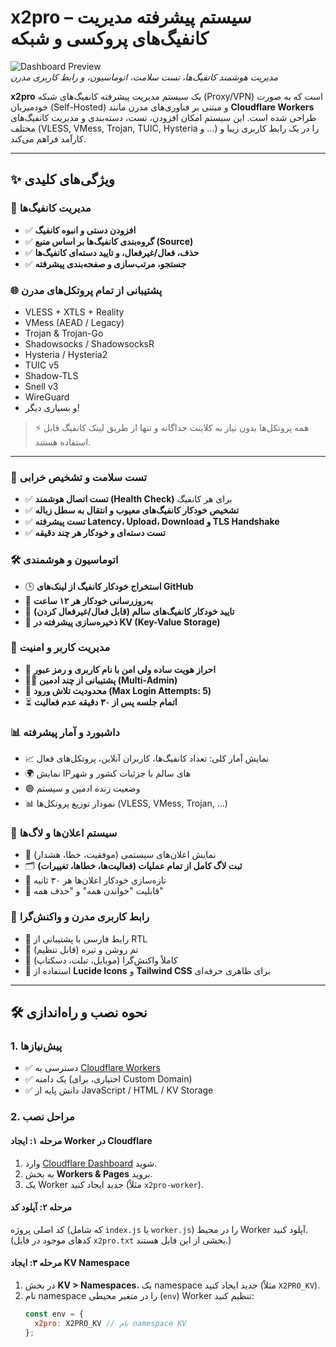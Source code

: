 # x2pro – سیستم پیشرفته مدیریت کانفیگ‌های پروکسی و شبکه

![Dashboard Preview](https://via.placeholder.com/800x400/f3f4f6/1f2937?text=x2pro+Dashboard)  
*مدیریت هوشمند کانفیگ‌ها، تست سلامت، اتوماسیون، و رابط کاربری مدرن*

**x2pro** یک سیستم مدیریت پیشرفته کانفیگ‌های شبکه (Proxy/VPN) است که به صورت خودمیزبان (Self-Hosted) و مبتنی بر فناوری‌های مدرن مانند **Cloudflare Workers** طراحی شده است. این سیستم امکان افزودن، تست، دسته‌بندی و مدیریت کانفیگ‌های مختلف (VLESS, VMess, Trojan, TUIC, Hysteria و ...) را در یک رابط کاربری زیبا و کارآمد فراهم می‌کند.

---

## ✨ ویژگی‌های کلیدی

### 🔧 مدیریت کانفیگ‌ها
- ✅ **افزودن دستی و انبوه کانفیگ**
- ✅ **گروه‌بندی کانفیگ‌ها بر اساس منبع (Source)**
- ✅ **حذف، فعال/غیرفعال، و تایید دسته‌ای کانفیگ‌ها**
- ✅ **جستجو، مرتب‌سازی و صفحه‌بندی پیشرفته**

### 🌐 پشتیبانی از تمام پروتکل‌های مدرن
- VLESS + XTLS + Reality
- VMess (AEAD / Legacy)
- Trojan & Trojan-Go
- Shadowsocks / ShadowsocksR
- Hysteria / Hysteria2
- TUIC v5
- Shadow-TLS
- Snell v3
- WireGuard
- و بسیاری دیگر!

> ⚡ همه پروتکل‌ها بدون نیاز به کلاینت جداگانه و تنها از طریق لینک کانفیگ قابل استفاده هستند.

---

### 🧪 تست سلامت و تشخیص خرابی
- ✅ **تست اتصال هوشمند (Health Check)** برای هر کانفیگ
- ✅ **تشخیص خودکار کانفیگ‌های معیوب و انتقال به سطل زباله**
- ✅ **تست پیشرفته Latency، Upload، Download و TLS Handshake**
- ✅ **تست دسته‌ای و خودکار هر چند دقیقه**

### 🛠️ اتوماسیون و هوشمندی
- 🕒 **استخراج خودکار کانفیگ از لینک‌های GitHub**
- 🔁 **به‌روزرسانی خودکار هر ۱۲ ساعت**
- 🤖 **تایید خودکار کانفیگ‌های سالم (قابل فعال/غیرفعال کردن)**
- 💾 **ذخیره‌سازی پیشرفته در KV (Key-Value Storage)**

### 👥 مدیریت کاربر و امنیت
- 🔐 **احراز هویت ساده ولی امن با نام کاربری و رمز عبور**
- 🧑‍💼 **پشتیبانی از چند ادمین (Multi-Admin)**
- 🛑 **محدودیت تلاش ورود (Max Login Attempts: 5)**
- ⏳ **اتمام جلسه پس از ۳۰ دقیقه عدم فعالیت**

### 📊 داشبورد و آمار پیشرفته
- 📈 نمایش آمار کلی: تعداد کانفیگ‌ها، کاربران آنلاین، پروتکل‌های فعال
- 🌍 نمایش IPهای سالم با جزئیات کشور و شهر
- 🟢 وضعیت زنده ادمین و سیستم
- 📊 نمودار توزیع پروتکل‌ها (VLESS, VMess, Trojan, ...)

### 📣 سیستم اعلان‌ها و لاگ‌ها
- 📢 نمایش اعلان‌های سیستمی (موفقیت، خطا، هشدار)
- 🗂 **ثبت لاگ کامل از تمام عملیات (فعالیت‌ها، خطاها، تغییرات)**
- 🔄 تازه‌سازی خودکار اعلان‌ها هر ۳۰ ثانیه
- 🧹 قابلیت "خواندن همه" و "حذف همه"

### 🎨 رابط کاربری مدرن و واکنش‌گرا
- 💬 رابط فارسی با پشتیبانی از RTL
- 🌈 تم روشن و تیره (قابل تنظیم)
- 📱 کاملاً واکنش‌گرا (موبایل، تبلت، دسکتاپ)
- 🎯 استفاده از **Lucide Icons** و **Tailwind CSS** برای ظاهری حرفه‌ای

---

## 🛠️ نحوه نصب و راه‌اندازی

### 1. پیش‌نیازها
- ✅ دسترسی به [Cloudflare Workers](https://workers.cloudflare.com/)
- ✅ یک دامنه (اختیاری، برای Custom Domain)
- ✅ دانش پایه از JavaScript / HTML / KV Storage

### 2. مراحل نصب

#### مرحله ۱: ایجاد Worker در Cloudflare
1. وارد [Cloudflare Dashboard](https://dash.cloudflare.com) شوید.
2. به بخش **Workers & Pages** بروید.
3. یک Worker جدید ایجاد کنید (مثلاً `x2pro-worker`).

#### مرحله ۲: آپلود کد
کد اصلی پروژه (که شامل `index.js` یا `worker.js`) را در محیط Worker آپلود کنید.  
(کدهای موجود در فایل `x2pro.txt` بخشی از این فایل هستند.)

#### مرحله ۳: ایجاد KV Namespace
1. در بخش **KV > Namespaces**، یک namespace جدید ایجاد کنید (مثلاً `X2PRO_KV`).
2. نام	namespace را در متغیر محیطی (`env`) Worker تنظیم کنید:
   ```js
   const env = {
     x2pro: X2PRO_KV // نام namespace KV
   };
